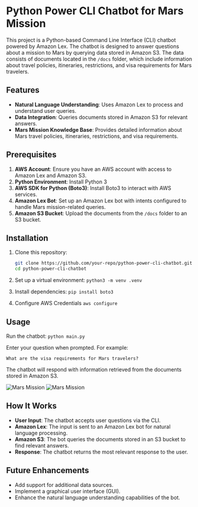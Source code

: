 # Python Power CLI Chatbot for Mars Mission

This project is a Python-based Command Line Interface (CLI) chatbot powered by Amazon Lex. The chatbot is designed to answer questions about a mission to Mars by querying data stored in Amazon S3. The data consists of documents located in the `/docs` folder, which include information about travel policies, itineraries, restrictions, and visa requirements for Mars travelers.

## Features

- **Natural Language Understanding**: Uses Amazon Lex to process and understand user queries.
- **Data Integration**: Queries documents stored in Amazon S3 for relevant answers.
- **Mars Mission Knowledge Base**: Provides detailed information about Mars travel policies, itineraries, restrictions, and visa requirements.

## Prerequisites

1. **AWS Account**: Ensure you have an AWS account with access to Amazon Lex and Amazon S3.
2. **Python Environment**: Install Python 3
3. **AWS SDK for Python (Boto3)**: Install Boto3 to interact with AWS services.
4. **Amazon Lex Bot**: Set up an Amazon Lex bot with intents configured to handle Mars mission-related queries.
5. **Amazon S3 Bucket**: Upload the documents from the `/docs` folder to an S3 bucket.

## Installation

1. Clone this repository:
   ```bash
   git clone https://github.com/your-repo/python-power-cli-chatbot.git
   cd python-power-cli-chatbot
   ```
2. Set up a virtual environment:
```python3 -m venv .venv```

3. Install dependencies:
```pip install boto3```

4. Configure AWS Credentials 
```aws configure```

## Usage

Run the chatbot:
```python main.py```

Enter your question when prompted. For example:

```What are the visa requirements for Mars travelers?```

The chatbot will respond with information retrieved from the documents stored in Amazon S3.

![Mars Mission](q2.png "Question example")
![Mars Mission](q1.png "Session based so can retreieve previous answers")



## How It Works

- **User Input**: The chatbot accepts user questions via the CLI.
- **Amazon Lex**: The input is sent to an Amazon Lex bot for natural language processing.
- **Amazon S3**: The bot queries the documents stored in an S3 bucket to find relevant answers.
- **Response**: The chatbot returns the most relevant response to the user.

## Future Enhancements

- Add support for additional data sources.
- Implement a graphical user interface (GUI).
- Enhance the natural language understanding capabilities of the bot.

